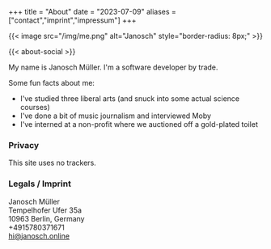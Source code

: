 +++
title = "About"
date = "2023-07-09"
aliases = ["contact","imprint","impressum"]
+++

{{< image src="/img/me.png" alt="Janosch" style="border-radius: 8px;" >}}

{{< about-social >}}

My name is Janosch Müller. I'm a software developer by trade.

Some fun facts about me:

* I've studied three liberal arts (and snuck into some actual science courses)
* I've done a bit of music journalism and interviewed Moby
* I've interned at a non-profit where we auctioned off a gold-plated toilet

### Privacy

This site uses no trackers.

### Legals / Imprint

Janosch Müller\
Tempelhofer Ufer 35a\
10963 Berlin, Germany\
+4915780371671\
hi@janosch.online
